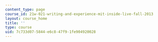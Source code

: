 ```yaml
---
content_type: page
course_id: 21w-021-writing-and-experience-mit-inside-live-fall-2013
layout: course_home
title: ''
type: course
uid: 7c733d07-5844-e6c8-47f9-1fe904920028
---
```

